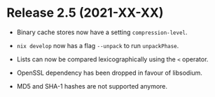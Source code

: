 # Release 2.5 (2021-XX-XX)

* Binary cache stores now have a setting `compression-level`.

* `nix develop` now has a flag `--unpack` to run `unpackPhase`.

* Lists can now be compared lexicographically using the `<` operator.

* OpenSSL dependency has been dropped in favour of libsodium.

* MD5 and SHA-1 hashes are not supported anymore.
